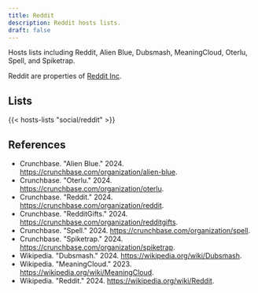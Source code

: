 ```yaml
---
title: Reddit
description: Reddit hosts lists.
draft: false
---
```


Hosts lists including Reddit, Alien Blue, Dubsmash, MeaningCloud, Oterlu, Spell, and Spiketrap.

Reddit are properties of [Reddit Inc](https://redditinc.com/).

## Lists

{{< hosts-lists "social/reddit" >}}

## References

+ Crunchbase. "Alien Blue." 2024. https://crunchbase.com/organization/alien-blue.
+ Crunchbase. "Oterlu." 2024. https://crunchbase.com/organization/oterlu.
+ Crunchbase. "Reddit." 2024. https://crunchbase.com/organization/reddit.
+ Crunchbase. "RedditGifts." 2024. https://crunchbase.com/organization/redditgifts.
+ Crunchbase. "Spell." 2024. https://crunchbase.com/organization/spell.
+ Crunchbase. "Spiketrap." 2024. https://crunchbase.com/organization/spiketrap.
+ Wikipedia. "Dubsmash." 2024. https://wikipedia.org/wiki/Dubsmash.
+ Wikipedia. "MeaningCloud." 2023. https://wikipedia.org/wiki/MeaningCloud.
+ Wikipedia. "Reddit." 2024. https://wikipedia.org/wiki/Reddit.